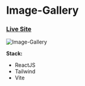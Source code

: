 # Image-Gallery

### [Live Site](https://image-gallery-image-gallery-lkn5.vercel.app)

![Image-Gallery](https://i.ibb.co/Vv15GFk/Image-Gallery.jpg)

**Stack:**

- ReactJS
- Tailwind
- Vite
